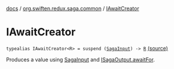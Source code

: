 [docs](../index.md) / [org.swiften.redux.saga.common](index.md) / [IAwaitCreator](./-i-await-creator.md)

# IAwaitCreator

`typealias IAwaitCreator<R> = suspend (`[`SagaInput`](-saga-input/index.md)`) -> `[`R`](-i-await-creator.md#R) [(source)](https://github.com/protoman92/KotlinRedux/tree/master/common/common-saga/src/main/kotlin/org/swiften/redux/saga/common/AwaitEffect.kt#L10)

Produces a value using [SagaInput](-saga-input/index.md) and [ISagaOutput.awaitFor](../org.swiften.redux.core/-i-awaitable/await-for.md).

